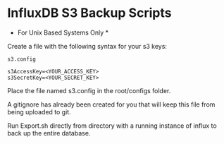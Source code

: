# InfluxDB S3 Backup Scripts

* For Unix Based Systems Only *

Create a file with the following syntax for your s3 keys:

```shell
s3.config

s3AccessKey=<YOUR_ACCESS_KEY>
s3SecretKey=<YOUR_SECRET_KEY>
```

Place the file named s3.config in the root/configs folder.

A gitignore has already been created for you that will keep this file from being uploaded to git.

Run Export.sh directly from directory with a running instance of influx to back up the entire database.

